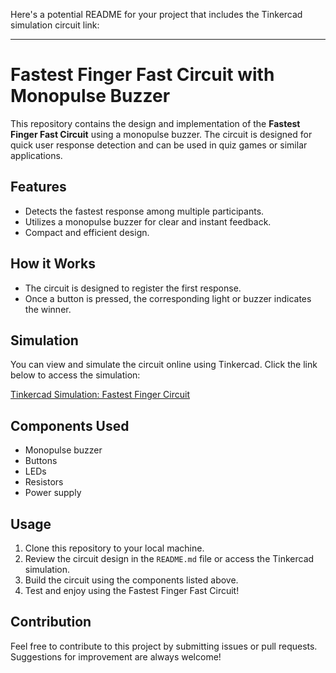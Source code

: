 Here's a potential README for your project that includes the Tinkercad simulation circuit link:

---

# Fastest Finger Fast Circuit with Monopulse Buzzer

This repository contains the design and implementation of the **Fastest Finger Fast Circuit** using a monopulse buzzer. The circuit is designed for quick user response detection and can be used in quiz games or similar applications.

## Features
- Detects the fastest response among multiple participants.
- Utilizes a monopulse buzzer for clear and instant feedback.
- Compact and efficient design.

## How it Works
- The circuit is designed to register the first response.
- Once a button is pressed, the corresponding light or buzzer indicates the winner.

## Simulation
You can view and simulate the circuit online using Tinkercad. Click the link below to access the simulation:

[Tinkercad Simulation: Fastest Finger Circuit](https://www.tinkercad.com/things/jLUb1JkrozQ-fastest-finger-2/editel?returnTo=https%3A%2F%2Fwww.tinkercad.com%2Fdashboard)

## Components Used
- Monopulse buzzer
- Buttons
- LEDs
- Resistors
- Power supply

## Usage
1. Clone this repository to your local machine.
2. Review the circuit design in the `README.md` file or access the Tinkercad simulation.
3. Build the circuit using the components listed above.
4. Test and enjoy using the Fastest Finger Fast Circuit!

## Contribution
Feel free to contribute to this project by submitting issues or pull requests. Suggestions for improvement are always welcome!
